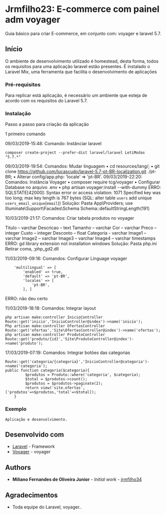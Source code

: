# Jrmfilho23: E-commerce com painel adm voyager

Guia básico para criar E-commerce, em conjunto com: voyager e laravel 5.7. 

## Início

O ambiente de desenvolvimento utilizado é homestead, desta forma, todos os requisitos para uma aplicação laravel estão presentes. 
É instalado o Laravel Mix, uma ferramenta que facilita o desenvolvimento de aplicações

### Pré-requisitos

Para replicar está aplicação, é necessário um ambiente que esteja de acordo com os requisitos do Laravel 5.7.

### Instalação

Passo a passo para criação da aplicação

1 primeiro comando

09/03/2019-15:48: Comando: Instânciar laravel
```
composer create-project --prefer-dist laravel/laravel LetiModas "5.7.*"
```   
09/03/2019-19:54: Comandos: Mudar linguagem
•   cd resources/lang/;
•   git clone https://github.com/lucascudo/laravel-5.7-pt-BR-localization.git ./pt-BR;
•   Alterar config/app.php: 'locale' => 'pt-BR'.
09/03/2019-22:20: Comandos: Instância Voyager
•   composer require tcg/voyager
•   Configurar Database no arquivo .env
•   php artisan voyager:install --with-dummy
ERRO: SQLSTATE[42000]: Syntax error or access violation: 1071 Specified key was too long; max key length is 767 bytes (SQL: alter table `users` add unique `users_email_unique`(`email`))
Solução: Pasta App\Providers;
use Illuminate\Support\Facades\Schema
Schema::defaultStringLength(191)

10/03/2019-21:17: Comandos: Criar tabela produtos no voyager

Titulo – varchar
Descricao – text
Tamanho – varchar
Cor – varchar
Preco – integer
Custo – integer
Desconto – float
Categoria - varchar
Image1 – varchar
Image2 – varchar
Image3 – varchar
Image4 – varchar
timestamps
ERRO: gd library extension not installation windows
      Solução: Pasta php.ini
Retirar coma, ;php_gd2.dll

11/03/2019-09:16: Comandos: Configurar Linguage voyager

```
    'multilingual' => [
        'enabled' => true,
        'default' => 'pt-BR',
        'locales' => [
            'pt-BR',
        ], ]
```
ERRO: não deu certo

11/03/2019-18:18: Comandos: Integrar layout

```
php artisan make:controller InicioController 
Route::get('inicio','InicioController@index')->name('inicio');
Php artisan make:controller OfertasController
Route::get('ofertas','Site\OfertasController@index')->name('ofertas');
php artisan make:controller ProdutoController
Route::get('produto/{id}','Site\ProdutoController@index')->name('produto');
```

17/03/2019-07:19: Comandos: Integrar botões das categorias
```
Route::get('categoria/{categoria}','InicioController@categoria')->name('categoria');
public function categoria($categoria){
         $produtos = Produto::where('categoria', $categoria);
         $total = $produtos->count();
         $produtos = $produtos->paginate(2);        
         return view('site.ofertas',['produtos'=>$produtos,'total'=>$total]);
    }
```


### Exemplo


```
Aplicação e desenvolvimento.
```

## Desenvolvido com

* [Laravel](https://laravel.com/docs/5.7) - Framework
* [Voyager](https://laravelvoyager.com/) - voyager



## Authors

* **Miliano Fernandes de Oliveira Junior** - *Initial work* - [jrmfilho34](https://github.com/jrmfilho34)


## Agradecimentos

* Toda equipe do Laravel, voyager..
